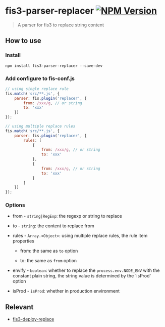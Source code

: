 fis3-parser-replacer [![NPM Version](https://img.shields.io/npm/v/fis3-parser-replacer.svg?style=flat)](https://npmjs.org/package/fis3-parser-replacer)
======
> A parser for fis3 to replace string content

## How to use

### Install

```shell
npm install fis3-parser-replacer --save-dev
```

### Add configure to fis-conf.js

```js
// using single replace rule
fis.match('src/**.js', {
    parser: fis.plugin('replacer', {
        from: /xxx/g, // or string
        to: 'xxx'
    })
});

// using multiple replace rules
fis.match('src/**.js', {
    parser: fis.plugin('replacer', {
        rules: [
            {
                from: /xxx/g, // or string
                to: 'xxx'
            },
            {
                from: /xxx/g, // or string
                to: 'xxx'
            }
        ]
    })
});
```

### Options

* from - `string|RegExp`: the regexp or string to replace

* to - `string`: the content to replace from

* rules - `Array.<Object>`: using multiple replace rules, the rule item properties

    * from: the same as `to` option
    
    * to: the same as `from` option

* envify - `boolean`: whether to replace the `process.env.NODE_ENV` with the constant plain string, the string value is determined by the `isProd' option

* isProd - `isProd`: whether in production environment

## Relevant

* [fis3-deploy-replace](https://github.com/fex-team/fis3-deploy-replace)
